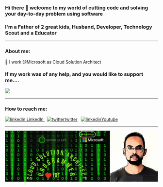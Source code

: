 ### Hi there 👋 welcome to my world of cutting code and solving your day-to-day problem using software 
### I'm a Father of 2 great kids, Husband, Developer, Technology Scout and a Educator

<hr>

### About me:
🔭 I work @Microsoft as Cloud Solution Architect
### If my work was of any help, and you would like to support me....
<a href="https://www.buymeacoffee.com/khanasif1"><img src="https://img.buymeacoffee.com/button-api/?text=Buy me a coffee&emoji=&slug=khanasif1&button_colour=FFDD00&font_colour=000000&font_family=Cookie&outline_colour=000000&coffee_colour=ffffff"></a> </br>

<hr>

### How to reach me:
<p>
  <a href="https://www.linkedin.com/in/asif-khan-34458b6"  target="_blank"  rel="nofollow noreferrer">
    <img src="https://i.stack.imgur.com/gVE0j.png" alt="linkedin"> LinkedIn
  </a> &nbsp; 
  <a href="https://twitter.com/khanasif1"  target="_blank"  rel="nofollow noreferrer">
    <img src="https://img.icons8.com/fluent/20/000000/twitter.png" alt="twitter">twitter</a> &nbsp;     
  </a>  
  <a href="https://www.youtube.com/channel/UC2nMuCbmLuLzlwrPF3kgZ9w" target="_blank"  rel="nofollow noreferrer">
    <img src="https://img.icons8.com/color/30/000000/youtube.png" alt="linkedin">Youtube</a> &nbsp;     
  </a>  
</p>

<hr>

<img src="https://github.com/khanasif1/khanasif1/blob/master/Profile.jpg" alt="banner that says Asif Khan - software engineer, content creator and community organizer alongside a cartoon illustration of Monica" style="max-width:100%;" />


<!--
**khanasif1/khanasif1** is a ✨ _special_ ✨ repository because its `README.md` (this file) appears on your GitHub profile.

Here are some ideas to get you started:

- 🔭 I’m currently working on ...
- 🌱 I’m currently learning ...
- 👯 I’m looking to collaborate on ...
- 🤔 I’m looking for help with ...
- 💬 Ask me about ...
- 📫 How to reach me: ...
- 😄 Pronouns: ...
- ⚡ Fun fact: ...
-->
